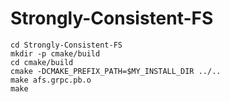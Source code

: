 # Strongly-Consistent-FS
  ```
  cd Strongly-Consistent-FS
  mkdir -p cmake/build  
  cd cmake/build  
  cmake -DCMAKE_PREFIX_PATH=$MY_INSTALL_DIR ../..  
  make afs.grpc.pb.o  
  make 
```

